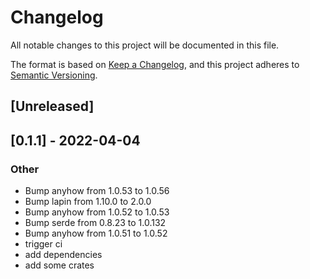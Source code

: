 # Changelog
All notable changes to this project will be documented in this file.

The format is based on [Keep a Changelog](https://keepachangelog.com/en/1.0.0/),
and this project adheres to [Semantic Versioning](https://semver.org/spec/v2.0.0.html).

## [Unreleased]

## [0.1.1] - 2022-04-04

### Other
- Bump anyhow from 1.0.53 to 1.0.56
- Bump lapin from 1.10.0 to 2.0.0
- Bump anyhow from 1.0.52 to 1.0.53
- Bump serde from 0.8.23 to 1.0.132
- Bump anyhow from 1.0.51 to 1.0.52
- trigger ci
- add dependencies
- add some crates
